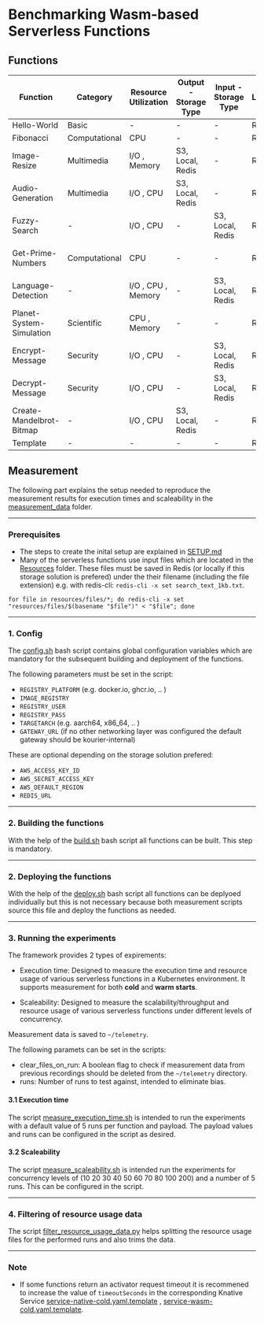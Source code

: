 # Benchmarking Wasm-based Serverless Functions

## Functions
| Function | Category | Resource Utilization | Output - Storage Type | Input - Storage Type | Language | Source | Description |
| ----------- | ----------- | ----------- | ----------- | ----------- | ----------- | ----------- | ----------- |
| Hello-World | Basic | - | - | - | Rust | - | [Desc](docs/functions/Hello-World.md) |
| Fibonacci | Computational | CPU | - | - | Rust | [vhive-serverless](https://github.com/vhive-serverless/vSwarm/tree/main/benchmarks/fibonacci) | [Desc](docs/functions/Fibonacci.md) |
| Image-Resize | Multimedia | I/O , Memory| S3, Local, Redis | - | Rust | [spcl/serverless-benchmarks](https://github.com/spcl/serverless-benchmarks/tree/master/benchmarks/200.multimedia/210.thumbnailer/python) | [Desc](docs/functions/Image-Resize.md) |
| Audio-Generation | Multimedia | I/O , CPU | S3, Local, Redis | - | Rust | [korvoj/wasm-serverless-benchmarks](https://github.com/korvoj/wasm-serverless-benchmarks/tree/master/functions/rust/audio-sine-wave) | [Desc](docs/functions/Audio-Generation.md) |
| Fuzzy-Search | - | I/O , CPU | - | S3, Local, Redis | Rust | [korvoj/wasm-serverless-benchmarks](https://github.com/korvoj/wasm-serverless-benchmarks/tree/master/functions/rust/fuzzysearch) | [Desc](docs/functions/Fuzzy-Search.md) |
| Get-Prime-Numbers | Computational | CPU | - | -  | Rust | [korvoj/wasm-serverless-benchmarks](https://github.com/korvoj/wasm-serverless-benchmarks/tree/master/functions/rust/prime-numbers) | [Desc](docs/functions/Get-Prime-Numbers.md) |
| Language-Detection | - | I/O , CPU , Memory | - | S3, Local, Redis  | Rust | [korvoj/wasm-serverless-benchmarks](https://github.com/korvoj/wasm-serverless-benchmarks/tree/master/functions/rust/whatlang) | [Desc](docs/functions/Language-Detection.md) |
| Planet-System-Simulation | Scientific | CPU , Memory | - | -  | Rust | [korvoj/wasm-serverless-benchmarks](https://github.com/korvoj/wasm-serverless-benchmarks/tree/master/functions/rust/n-body) | [Desc](docs/functions/Planet-System-Simulation.md) |
| Encrypt-Message | Security |  I/O , CPU | - | S3, Local, Redis | Rust | [vhive-serverless](https://github.com/vhive-serverless/vSwarm/tree/main/benchmarks/aes) | [Desc](docs/functions/Encrypt-Message.md) |
| Decrypt-Message | Security |  I/O , CPU | - | S3, Local, Redis | Rust | [backendengineer](https://backendengineer.io/aes-encryption-rust) | [Desc](docs/functions/Decrypt-Message.md) |
| Create-Mandelbrot-Bitmap | - | I/O , CPU | S3, Local, Redis | - | Rust | [BenchmarksGame](https://benchmarksgame-team.pages.debian.net/benchmarksgame/program/mandelbrot-rust-4.html) | [Desc](docs/functions/Create-Mandelbrot-Bitmap.md) |
| Template | - | - | - | - | Rust | - | [Desc](docs/functions/Template.md) |


## Measurement
The following part explains the setup needed to reproduce the measurement results for execution times and scaleability in the [measurement_data](measurement_data) folder.

---
### Prerequisites

- The steps to create the inital setup are explained in [SETUP.md](docs/SETUP.md)
- Many of the serverless functions use input files which are located in the [Resources](resources/files) folder. These files must be saved in Redis (or locally if this storage solution is prefered) under the their filename (including the file extension) e.g. with redis-cli: `redis-cli -x set search_text_1kb.txt`.

```
for file in resources/files/*; do redis-cli -x set "resources/files/$(basename "$file")" < "$file"; done
```

---

### 1. Config

The [config.sh](util/config.sh) bash script contains global configuration variables which are mandatory for the subsequent building and deployment of the functions.

The following parameters must be set in the script:
- `REGISTRY_PLATFORM` (e.g. docker.io, ghcr.io, .. )
- `IMAGE_REGISTRY`
- `REGISTRY_USER`
- `REGISTRY_PASS`
- `TARGETARCH` (e.g. aarch64, x86_64, .. )
- `GATEWAY_URL` (if no other networking layer was configured the default gateway should be kourier-internal)

These are optional depending on the storage solution prefered:
- `AWS_ACCESS_KEY_ID`
- `AWS_SECRET_ACCESS_KEY`
- `AWS_DEFAULT_REGION`
- `REDIS_URL`

---

### 2. Building the functions

With the help of the [build.sh](util/build.sh) bash script all functions can be built. This step is mandatory.

---

### 2. Deploying the functions

With the help of the [deploy.sh](util/deploy.sh) bash script all functions can be deplyoed individually but this is not necessary because both measurement scripts source this file and deploy the functions as needed.

---

### 3. Running the experiments

The framework provides 2 types of expirements:

- Execution time: Designed to measure the execution time and resource usage of various serverless functions in a Kubernetes environment. It supports measurement for both **cold** and **warm starts**.

- Scaleability: Designed to measure the scalability/throughput and resource usage of various serverless functions under different levels of concurrency.

Measurement data is saved to `~/telemetry`. 

The following paramets can be set in the scripts:
- clear_files_on_run:
A boolean flag to check if measurement data from previous recordings should be deleted from the `~/telemetry` directory.
- runs:
Number of runs to test against, intended to eliminate bias.





#### 3.1 Execution time

The script [measure_execution_time.sh](util/measure_execution_time.sh) is intended to run the experiments with a default value of 5 runs per function and payload. The payload values and runs can be configured in the script as desired.

#### 3.2 Scaleability

The script [measure_scaleability.sh](util/measure_scaleability.sh) is intended  run the experiments for concurrency levels of (10 20 30 40 50 60 70 80 100 200) and a number of 5 runs. This can be configured in the script.

---

### 4. Filtering of resource usage data

The script [filter_resource_usage_data.py](measurement_data/filter_resource_usage_data.py) helps splitting the resource usage files for the performed runs and also trims the data.

---

### Note

- If some functions return an activator request timeout it is recommened to increase the value of `timeoutSeconds` in the corresponding Knative Service [service-native-cold.yaml.template](util/service-native-cold.yaml.template) , [service-wasm-cold.yaml.template](util/service-wasm-cold.yaml.template).
